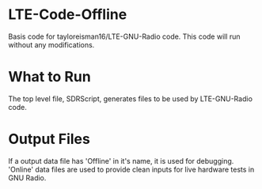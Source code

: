 # LTE-Code-Offline
Basis code for tayloreisman16/LTE-GNU-Radio code. This code will run without any modifications. 

# What to Run 
The top level file, SDRScript, generates files to be used by LTE-GNU-Radio code. 

# Output Files
If a output data file has 'Offline' in it's name, it is used for debugging. 'Online' data files are used to provide clean inputs for live hardware tests in GNU Radio.
